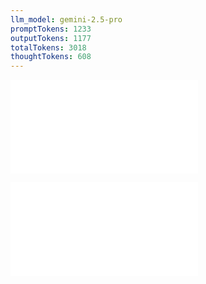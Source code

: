 ```yaml
---
llm_model: gemini-2.5-pro
promptTokens: 1233
outputTokens: 1177
totalTokens: 3018
thoughtTokens: 608
---
```


![@](steps/prompt.57f5bd9d.md)

![@](steps/response.020ce8c9.md)